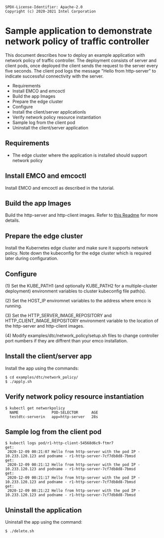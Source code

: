 ```text
SPDX-License-Identifier: Apache-2.0
Copyright (c) 2020-2021 Intel Corporation
```
<!-- omit in toc -->
# Sample application to demonstrate network policy of traffic controller 
This document describes how to deploy an example application with network policy of traffic controller. The deployment consists of server and client pods, once deployed the client sends the request to the server every five seconds. The client pod logs the message "Hello from http-server" to indicate successful connectivity with the server. 

- Requirements
- Install EMCO and emcoctl
- Build the app Images
- Prepare the edge cluster
- Configure
- Install the client/server applicationls
- Verify network policy resource instantiation
- Sample log from the client pod
- Uninstall the client/server application

## Requirements
- The edge cluster where the application is installed should support network policy

## Install EMCO and emcoctl
Install EMCO and emcoctl as described in the tutorial.

## Build the app Images
Build the http-server and http-client images. Refer to [this Readme](../../test-apps/README.md) for more details.

## Prepare the edge cluster
Install the Kubernetes edge cluster and make sure it supports network policy. Note down the kubeconfig for the edge cluster which is required later during configuration.

## Configure
(1) Set the KUBE_PATH1 (and optionally KUBE_PATH2 for a multiple-cluster deployment) environment variables to cluster kubeconfig file path(s).

(2) Set the HOST_IP enviromnet variables to the address where emco is running.

(3) Set the HTTP_SERVER_IMAGE_REPOSITORY and HTTP_CLIENT_IMAGE_REPOSITORY environment variable to the location of the http-server and http-client images.

(4) Modify examples/dtc/network_policy/setup.sh files to change controller port numbers if they are diffrent than your emco installation.

## Install the client/server app
Install the app using the commands:
```shell
$ cd examples/dtc/network_policy/
$ ./apply.sh
```

## Verify network policy resource instantiation
```shell
$ kubectl get networkpolicy
  NAME               POD-SELECTOR      AGE
  testdtc-serverin   app=http-server   28s
```

## Sample log from the client pod

```shell
$ kubectl logs pod/r1-http-client-54568d6c9-ftmr7
get:
 2020-12-09 00:21:07 Hello from http-server with the pod IP - 10.233.120.123 and podname - r1-http-server-7cf7db8d8-7bmsd
get:
 2020-12-09 00:21:12 Hello from http-server with the pod IP - 10.233.120.123 and podname - r1-http-server-7cf7db8d8-7bmsd
get:
 2020-12-09 00:21:17 Hello from http-server with the pod IP - 10.233.120.123 and podname - r1-http-server-7cf7db8d8-7bmsd
get:
 2020-12-09 00:21:22 Hello from http-server with the pod IP - 10.233.120.123 and podname - r1-http-server-7cf7db8d8-7bmsd 
```

## Uninstall the application
Uninstall the app using the command:
```shell
$ ./delete.sh
```
